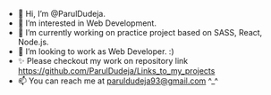 - 👋 Hi, I’m @ParulDudeja.
- 👀 I’m interested in Web Development.
- 🌱 I’m currently working on practice project based on SASS, React, Node.js.
- 💞️ I’m looking to work as Web Developer. :)
- ✨ Please checkout my work on repository link https://github.com/ParulDudeja/Links_to_my_projects
- 📫 You can reach me at paruldudeja93@gmail.com ^_^

<!---
ParulDudeja/ParulDudeja is a ✨ special ✨ repository because its `README.md` (this file) appears on your GitHub profile.
You can click the Preview link to take a look at your changes.
--->
